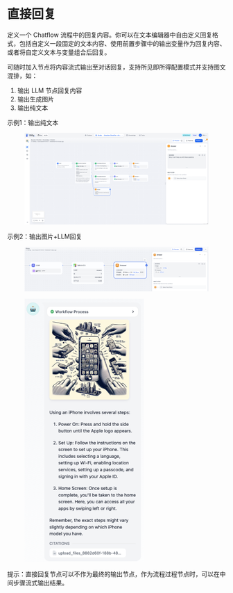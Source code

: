 # 直接回复

定义一个 Chatflow 流程中的回复内容。你可以在文本编辑器中自由定义回复格式，包括自定义一段固定的文本内容、使用前置步骤中的输出变量作为回复内容、或者将自定义文本与变量组合后回复。

可随时加入节点将内容流式输出至对话回复，支持所见即所得配置模式并支持图文混排，如：

1. 输出 LLM 节点回复内容
2. 输出生成图片
3. 输出纯文本

示例1：输出纯文本

<figure><img src="../../../.gitbook/assets/output (2) (2).png" alt=""><figcaption></figcaption></figure>

示例2：输出图片+LLM回复

<figure><img src="../../../.gitbook/assets/image (1) (1) (1) (1) (1) (1) (1) (1) (1).png" alt=""><figcaption></figcaption></figure>

<figure><img src="../../../.gitbook/assets/image (1) (1) (1) (1) (1) (1) (1) (1) (1) (1).png" alt="" width="275"><figcaption></figcaption></figure>

提示：直接回复节点可以不作为最终的输出节点，作为流程过程节点时，可以在中间步骤流式输出结果。
